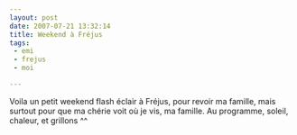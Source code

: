```yaml
---
layout: post
date: 2007-07-21 13:32:14
title: Weekend à Fréjus
tags:
 - emi
 - frejus
 - moi

---
```


Voila un petit weekend flash éclair à Fréjus, pour revoir ma famille, mais surtout pour que ma chérie voit où je vis, ma famille.
Au programme, soleil, chaleur, et grillons ^^
